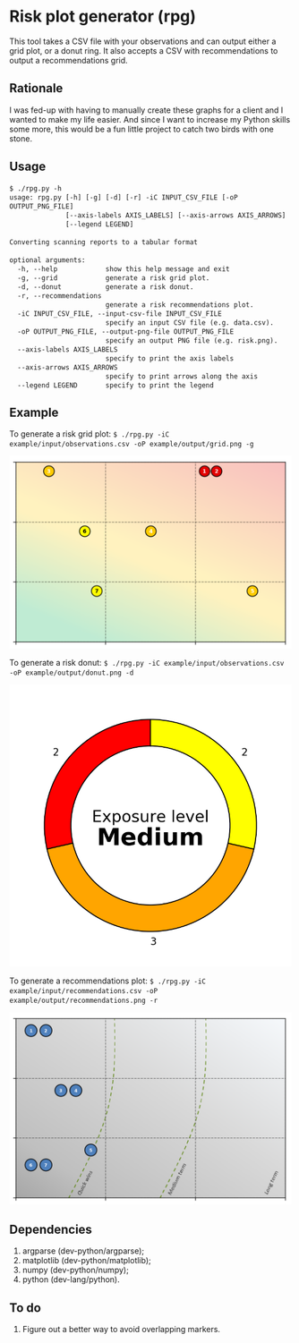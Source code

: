 # Risk plot generator (rpg)

This tool takes a CSV file with your observations and can output either a grid plot, or a donut ring. It also accepts a CSV with recommendations to output a recommendations grid.

## Rationale

I was fed-up with having to manually create these graphs for a client and I wanted to make my life easier.
And since I want to increase my Python skills some more, this would be a fun little project to catch two birds with one stone.

## Usage

```
$ ./rpg.py -h
usage: rpg.py [-h] [-g] [-d] [-r] -iC INPUT_CSV_FILE [-oP OUTPUT_PNG_FILE]
              [--axis-labels AXIS_LABELS] [--axis-arrows AXIS_ARROWS]
              [--legend LEGEND]

Converting scanning reports to a tabular format

optional arguments:
  -h, --help            show this help message and exit
  -g, --grid            generate a risk grid plot.
  -d, --donut           generate a risk donut.
  -r, --recommendations
                        generate a risk recommendations plot.
  -iC INPUT_CSV_FILE, --input-csv-file INPUT_CSV_FILE
                        specify an input CSV file (e.g. data.csv).
  -oP OUTPUT_PNG_FILE, --output-png-file OUTPUT_PNG_FILE
                        specify an output PNG file (e.g. risk.png).
  --axis-labels AXIS_LABELS
                        specify to print the axis labels
  --axis-arrows AXIS_ARROWS
                        specify to print arrows along the axis
  --legend LEGEND       specify to print the legend
```

## Example

To generate a risk grid plot: `$ ./rpg.py -iC example/input/observations.csv -oP example/output/grid.png -g`

![Risk grid](example/output/grid.png "Risk grid")

To generate a risk donut: `$ ./rpg.py -iC example/input/observations.csv -oP example/output/donut.png -d`

![Risk donut](example/output/donut.png "Risk donut")

To generate a recommendations plot: `$ ./rpg.py -iC example/input/recommendations.csv -oP example/output/recommendations.png -r`

![Risk recommendations](example/output/recommendations.png "Risk recommendations")

## Dependencies

1. argparse (dev-python/argparse);
2. matplotlib (dev-python/matplotlib);
3. numpy (dev-python/numpy);
4. python (dev-lang/python).

## To do

1. Figure out a better way to avoid overlapping markers.